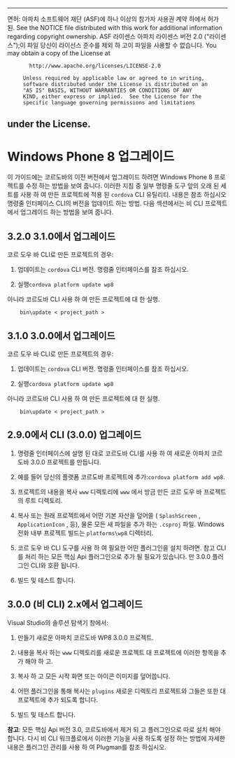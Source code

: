 * * *

면허: 아파치 소프트웨어 재단 (ASF)에 하나 이상의 참가자 사용권 계약 하에서 허가 된. See the NOTICE file distributed with this work for additional information regarding copyright ownership. ASF 라이센스 아파치 라이센스 버전 2.0 ("라이센스");이 파일 당신이 라이선스 준수를 제외 하 고이 파일을 사용할 수 없습니다. You may obtain a copy of the License at

           http://www.apache.org/licenses/LICENSE-2.0
    
         Unless required by applicable law or agreed to in writing,
         software distributed under the License is distributed on an
         "AS IS" BASIS, WITHOUT WARRANTIES OR CONDITIONS OF ANY
         KIND, either express or implied.  See the License for the
         specific language governing permissions and limitations
    

## under the License.

# Windows Phone 8 업그레이드

이 가이드에는 코르도바의 이전 버전에서 업그레이드 하려면 Windows Phone 8 프로젝트를 수정 하는 방법을 보여 줍니다. 이러한 지침 중 일부 명령줄 도구 앞의 오래 된 세트를 사용 하 여 만든 프로젝트에 적용 된 `cordova` CLI 유틸리티. 내용은 참조 하십시오 명령줄 인터페이스 CLI의 버전을 업데이트 하는 방법. 다음 섹션에서는 비 CLI 프로젝트에서 업그레이드 하는 방법을 보여 줍니다.

## 3.2.0 3.1.0에서 업그레이드

코르 도우 바 CLI로 만든 프로젝트의 경우:

1.  업데이트는 `cordova` CLI 버전. 명령줄 인터페이스를 참조 하십시오.

2.  실행`cordova platform update wp8`

아니라 코르도바 CLI 사용 하 여 만든 프로젝트에 대 한 실행.

        bin\update < project_path >
    

## 3.1.0 3.0.0에서 업그레이드

코르 도우 바 CLI로 만든 프로젝트의 경우:

1.  업데이트는 `cordova` CLI 버전. 명령줄 인터페이스를 참조 하십시오.

2.  실행`cordova platform update wp8`

아니라 코르도바 CLI 사용 하 여 만든 프로젝트에 대 한 실행.

        bin\update < project_path >
    

## 2.9.0에서 CLI (3.0.0) 업그레이드

1.  명령줄 인터페이스에 설명 된 대로 코르도바 CLI를 사용 하 여 새로운 아파치 코르도바 3.0.0 프로젝트를 만듭니다.

2.  예를 들어 당신의 플랫폼 코르도바 프로젝트에 추가:`cordova
platform add wp8`.

3.  프로젝트의 내용을 복사 `www` 디렉토리에 `www` 에서 방금 만든 코르 도우 바 프로젝트의 루트 디렉토리.

4.  복사 또는 원래 프로젝트에서 어떤 기본 자산을 덮어쓸 ( `SplashScreen` , `ApplicationIcon` , 등), 물론 모든 새 파일을 추가 하는 `.csproj` 파일. Windows 전화 내부 프로젝트 빌드는 `platforms\wp8` 디렉터리.

5.  코르 도우 바 CLI 도구를 사용 하 여 필요한 어떤 플러그인을 설치 하려면. 참고 CLI를 처리 하는 모든 핵심 Api 플러그인으로 추가 될 필요가 있습니다. 만 3.0.0 플러그인 CLI와 호환 됩니다.

6.  빌드 및 테스트 합니다.

## 3.0.0 (비 CLI) 2.x에서 업그레이드

Visual Studio의 솔루션 탐색기 창에서:

1.  만들기 새로운 아파치 코르도바 WP8 3.0.0 프로젝트.

2.  내용을 복사 하는 `www` 디렉토리를 새로운 프로젝트 대 프로젝트에 이러한 항목을 추가 해야 하 고.

3.  복사 하 고 모든 시작 화면 또는 아이콘 이미지를 덮어씁니다.

4.  어떤 플러그인을 통해 복사는 `plugins` 새로운 디렉토리 프로젝트와 그들은 또한 대 프로젝트에 추가 되도록 합니다.

5.  빌드 및 테스트 합니다.

**참고**: 모든 핵심 Api 버전 3.0, 코르도바에서 제거 되 고 플러그인으로 따로 설치 해야 합니다. 다시 비 CLI 워크플로에서 이러한 기능을 사용 하도록 설정 하는 방법에 자세한 내용은 플러그인 관리를 사용 하 여 Plugman를 참조 하십시오.